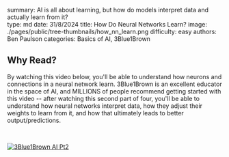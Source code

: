summary: AI is all about learning, but how do models interpret data and actually learn from it?              
type: md
date: 31/8/2024
title: How Do Neural Networks Learn?
image: ./pages/public/tree-thumbnails/how_nn_learn.png
difficulty: easy
authors: Ben Paulson
categories: Basics of AI, 3Blue1Brown

## Why Read?
By watching this video below, you'll be able to understand how neurons and connections in a neural network learn. 3Blue1Brown is an excellent educator in the space of AI, and MILLIONS of people recommend getting started with this video -- after watching this second part of four, you'll be able to understand how neural networks interpret data, how they adjust their weights to learn from it, and how that ultimately leads to better output/predictions.

<br/>

[![3Blue1Brown AI Pt2](https://img.youtube.com/vi/IHZwWFHWa-w/0.jpg)](https://www.youtube.com/watch?v=IHZwWFHWa-w)
